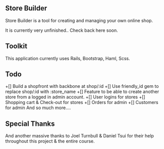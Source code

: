 ## Store Builder
Store Builder is a tool for creating and managing your own online shop.

It is currently very unfinished.. Check back here soon.

## Toolkit
This application currently uses Rails, Bootstrap, Haml, Scss.

## Todo
+[] Build a shopfront with backbone at shop/:id
+[] Use friendly_id gem to replace shop/:id with :store_name
+[] Feature to be able to create another store from a logged in admin account.
+[] User logins for stores
+[] Shopping cart & Check-out for stores
+[] Orders for admin
+[] Customers for admin
And so much more....

## Special Thanks
And another massive thanks to Joel Turnbull & Daniel Tsui for their help throughout this project & the entire course.
